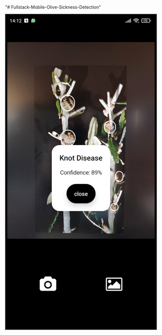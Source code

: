 "# Fullstack-Mobile-Olive-Sickness-Detection" 

![sample image from app](https://github.com/arasuludag/Fullstack-Mobile-Olive-Sickness-Detection/blob/main/Olive%20Sickness%20Detection%20App%20SS%20Knot.jpg)
